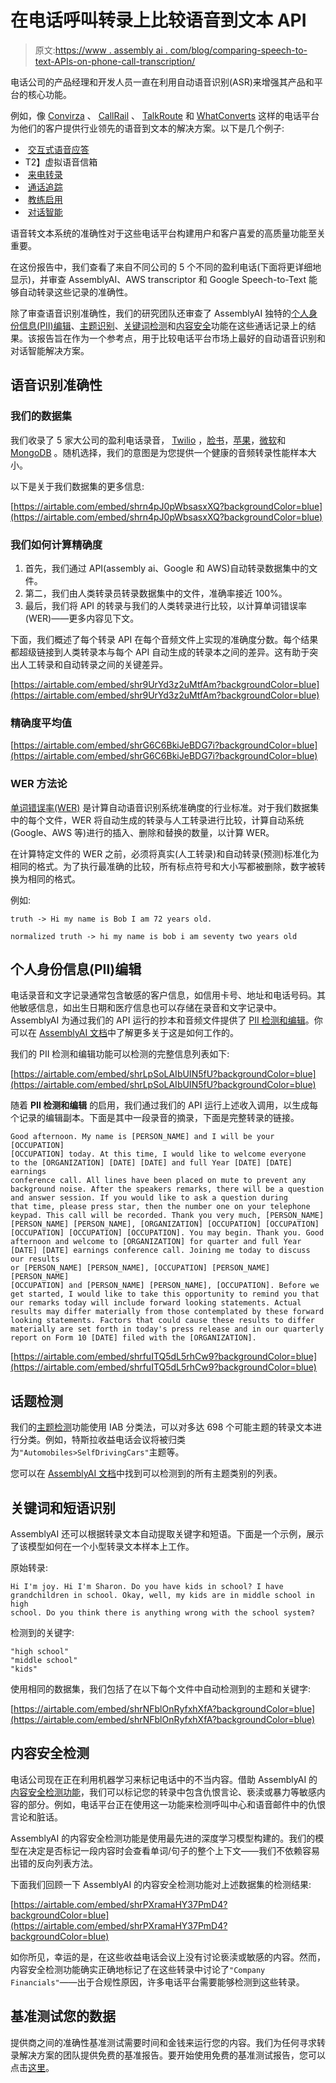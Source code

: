 # 在电话呼叫转录上比较语音到文本 API

> 原文:[https://www . assembly ai . com/blog/comparing-speech-to-text-APIs-on-phone-call-transcription/](https://www.assemblyai.com/blog/comparing-speech-to-text-apis-on-phone-call-transcription/)

电话公司的产品经理和开发人员一直在利用自动语音识别(ASR)来增强其产品和平台的核心功能。

例如，像 [Convirza](http://convirza.com/?undefined) 、 [CallRail](http://callrail.com/?undefined) 、 [TalkRoute](http://talkroute.com/?undefined) 和 [WhatConverts](http://whatconverts.com/?undefined) 这样的电话平台为他们的客户提供行业领先的语音到文本的解决方案。以下是几个例子:

*   ‍ [交互式语音应答](https://www.convirza.com/)
*   [‍](https://www.convirza.com/ivr/?undefined)T2】虚拟语音信箱
*   ‍ [来电转录](https://www.pickleai.com/)
*   [‍](https://www.pickleai.com/features?undefined) [通话追踪](https://www.whatconverts.com/features/lead-tracking/call-tracking/?undefined)
*   [‍](https://www.whatconverts.com/features/lead-tracking/call-tracking/?undefined) [教练启用](https://voiceops.com/?undefined)
*   [‍](https://voiceops.com/?undefined) [对话智能](https://www.callrail.com/conversation-intelligence/?undefined)

语音转文本系统的准确性对于这些电话平台构建用户和客户喜爱的高质量功能至关重要。

在这份报告中，我们查看了来自不同公司的 5 个不同的盈利电话(下面将更详细地显示)，并审查 AssemblyAI、AWS transcriptor 和 Google Speech-to-Text 能够自动转录这些记录的准确性。

除了审查语音识别准确性，我们的研究团队还审查了 AssemblyAI 独特的[个人身份信息(PII)编辑](https://docs.assemblyai.com/all-guides/redact-pii-from-transcriptions?undefined)、[主题识别](https://docs.assemblyai.com/enterprise/iab-categorization?undefined)、[关键词检测](https://docs.assemblyai.com/all-guides/auto-detecting-key-phrases-words-in-the-transcription-text?undefined)和[内容安全](https://docs.assemblyai.com/enterprise/content-safety-detection?undefined)功能在这些通话记录上的结果。该报告旨在作为一个参考点，用于比较电话平台市场上最好的自动语音识别和对话智能解决方案。

## 语音识别准确性

### 我们的数据集

我们收录了 5 家大公司的盈利电话录音， [Twilio](http://twilio.com/) ，[脸书](http://facebook.com/)，[苹果](http://apple.com/)，[微软](http://microsoft.com/)和 [MongoDB](http://mongodb.com/) 。随机选择，我们的意图是为您提供一个健康的音频转录性能样本大小。

以下是关于我们数据集的更多信息:

[https://airtable.com/embed/shrn4pJ0pWbsasxXQ?backgroundColor=blue](https://airtable.com/embed/shrn4pJ0pWbsasxXQ?backgroundColor=blue)

### 我们如何计算精确度

1.  首先，我们通过 API(assembly ai、Google 和 AWS)自动转录数据集中的文件。
2.  第二，我们由人类转录员转录数据集中的文件，准确率接近 100%。
3.  最后，我们将 API 的转录与我们的人类转录进行比较，以计算单词错误率(WER)——更多内容见下文。

下面，我们概述了每个转录 API 在每个音频文件上实现的准确度分数。每个结果都超级链接到人类转录本与每个 API 自动生成的转录本之间的差异。这有助于突出人工转录和自动转录之间的关键差异。

[https://airtable.com/embed/shr9UrYd3z2uMtfAm?backgroundColor=blue](https://airtable.com/embed/shr9UrYd3z2uMtfAm?backgroundColor=blue)

### 精确度平均值

[https://airtable.com/embed/shrG6C6BkiJeBDG7i?backgroundColor=blue](https://airtable.com/embed/shrG6C6BkiJeBDG7i?backgroundColor=blue)

### WER 方法论

[单词错误率(WER)](https://en.wikipedia.org/wiki/Word_error_rate?undefined) 是计算自动语音识别系统准确度的行业标准。对于我们数据集中的每个文件，WER 将自动生成的转录与人工转录进行比较，计算自动系统(Google、AWS 等)进行的插入、删除和替换的数量，以计算 WER。

在计算特定文件的 WER 之前，必须将真实(人工转录)和自动转录(预测)标准化为相同的格式。为了执行最准确的比较，所有标点符号和大小写都被删除，数字被转换为相同的格式。

例如:

```
truth -> Hi my name is Bob I am 72 years old.

normalized truth -> hi my name is bob i am seventy two years old
```

## 个人身份信息(PII)编辑

电话录音和文字记录通常包含敏感的客户信息，如信用卡号、地址和电话号码。其他敏感信息，如出生日期和医疗信息也可以存储在录音和文字记录中。AssemblyAI 为通过我们的 API 运行的抄本和音频文件提供了 [PII 检测和编辑](https://docs.assemblyai.com/all-guides/redact-pii-from-transcriptions?undefined)。你可以在 [AssemblyAI 文档](https://docs.assemblyai.com/all-guides/redact-pii-from-transcriptions?undefined)中了解更多关于这是如何工作的。

我们的 PII 检测和编辑功能可以检测的完整信息列表如下:

[https://airtable.com/embed/shrLpSoLAIbUIN5fU?backgroundColor=blue](https://airtable.com/embed/shrLpSoLAIbUIN5fU?backgroundColor=blue)

随着 ****PII 检测和编辑**** 的启用，我们通过我们的 API 运行上述收入调用，以生成每个记录的编辑副本。下面是其中一段录音的摘录，下面是完整转录的链接。

```
Good afternoon. My name is [PERSON_NAME] and I will be your [OCCUPATION] 
[OCCUPATION] today. At this time, I would like to welcome everyone
to the [ORGANIZATION] [DATE] [DATE] and full Year [DATE] [DATE] earnings
conference call. All lines have been placed on mute to prevent any
background noise. After the speakers remarks, there will be a question
and answer session. If you would like to ask a question during
that time, please press star, then the number one on your telephone
keypad. This call will be recorded. Thank you very much, [PERSON_NAME]
[PERSON_NAME] [PERSON_NAME], [ORGANIZATION] [OCCUPATION] [OCCUPATION]
[OCCUPATION] [OCCUPATION] [OCCUPATION]. You may begin. Thank you. Good
afternoon and welcome to [ORGANIZATION] for quarter and full Year [DATE] [DATE] earnings conference call. Joining me today to discuss our results
or [PERSON_NAME] [PERSON_NAME], [OCCUPATION] [PERSON_NAME] [PERSON_NAME]
[OCCUPATION] and [PERSON_NAME] [PERSON_NAME], [OCCUPATION]. Before we
get started, I would like to take this opportunity to remind you that
our remarks today will include forward looking statements. Actual
results may differ materially from those contemplated by these forward
looking statements. Factors that could cause these results to differ
materially are set forth in today's press release and in our quarterly
report on Form 10 [DATE] filed with the [ORGANIZATION]. 
```

[https://airtable.com/embed/shrfuITQ5dL5rhCw9?backgroundColor=blue](https://airtable.com/embed/shrfuITQ5dL5rhCw9?backgroundColor=blue)

## 话题检测

我们的[主题检测](https://docs.assemblyai.com/enterprise/iab-categorization?undefined)功能使用 IAB 分类法，可以对多达 698 个可能主题的转录文本进行分类。例如，特斯拉收益电话会议将被归类为`"Automobiles>SelfDrivingCars"`主题等。

您可以在 [AssemblyAI 文档](https://docs.assemblyai.com/enterprise/iab-categorization?undefined)中找到可以检测到的所有主题类别的列表。

## 关键词和短语识别

AssemblyAI 还可以根据转录文本自动提取关键字和短语。下面是一个示例，展示了该模型如何在一个小型转录文本样本上工作。

原始转录:

```
Hi I'm joy. Hi I'm Sharon. Do you have kids in school? I have 
grandchildren in school. Okay, well, my kids are in middle school in high
school. Do you think there is anything wrong with the school system?
```

检测到的关键字:

```
"high school"
"middle school"
"kids"
```

使用相同的数据集，我们包括了在以下每个文件中自动检测到的主题和关键字:

[https://airtable.com/embed/shrNFblOnRyfxhXfA?backgroundColor=blue](https://airtable.com/embed/shrNFblOnRyfxhXfA?backgroundColor=blue)

## 内容安全检测

电话公司现在正在利用机器学习来标记电话中的不当内容。借助 AssemblyAI 的[内容安全检测功能](https://docs.assemblyai.com/enterprise/content-safety-detection?undefined)，我们可以标记您的转录中包含仇恨言论、亵渎或暴力等敏感内容的部分。例如，电话平台正在使用这一功能来检测呼叫中心和语音邮件中的仇恨言论和脏话。

AssemblyAI 的内容安全检测功能是使用最先进的深度学习模型构建的。我们的模型在决定是否标记一段内容时会查看单词/句子的整个上下文——我们不依赖容易出错的反向列表方法。

下面我们回顾一下 AssemblyAI 的内容安全检测功能对上述数据集的检测结果:

[https://airtable.com/embed/shrPXramaHY37PmD4?backgroundColor=blue](https://airtable.com/embed/shrPXramaHY37PmD4?backgroundColor=blue)

如你所见，幸运的是，在这些收益电话会议上没有讨论亵渎或敏感的内容。然而，内容安全检测功能确实正确地标记了在这些转录中讨论了`"Company Financials"`——出于合规性原因，许多电话平台需要能够检测到这些转录。

## 基准测试您的数据

提供商之间的准确性基准测试需要时间和金钱来运行您的内容。我们为任何寻求转录解决方案的团队提供免费的基准报告。要开始使用免费的基准测试报告，您可以点击[这里](https://www.assemblyai.com/benchmark)。‍‍